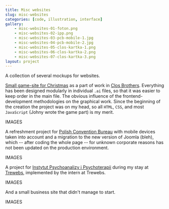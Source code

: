 ```yaml
---
title: Misc websites
slug: misc-websites
categories: [code, illustration, interface]
gallery:
    - misc-websites-01-foton.png
    - misc-websites-02-ipp.png
    - misc-websites-03-pcb-mobile-1.jpg
    - misc-websites-04-pcb-mobile-2.jpg
    - misc-websites-05-clos-kartka-1.png
    - misc-websites-06-clos-kartka-2.png
    - misc-websites-07-clos-kartka-3.png
layout: project
---
```


A collection of several mockups for websites.

[Small game-site for Christmas](http://www.closbrothers.pl/wesolych-swiat-2013/) as a part of work in [Clos Brothers](http://closbrothers.pl). Everything has been designed modularly in individual `.ai` files, so that it was easier to keep order in the main file. The obvious influence of the frontend-development methodologies on the graphical work. Since the beginning of the creation the project was on my head, so all `HTML`, `CSS`, and most `JavaScript` (Johny wrote the game part) is my merit.

IMAGES

A refreshment project for [Polish Convention Bureau](http://www.poland-convention.pl/) with mobile devices taken into account and a migration to the new version of Joomla (bleh), which -- after coding the whole page -- for unknown corporate reasons has not been updated on the production environment.

IMAGES

A project for [Instytut Psychoanalizy i Psychoterapii](http://www.ipp.waw.pl/) during my stay at [Trewebs](http://trewebs.com), implemented by the intern at Trewebs.

IMAGES

And a small business site that didn't manage to start.

IMAGES
